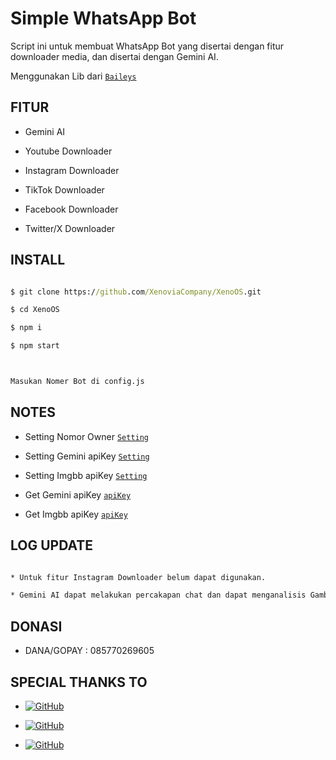 # Simple WhatsApp Bot

Script ini untuk membuat WhatsApp Bot yang disertai dengan fitur downloader media, dan disertai dengan Gemini AI.

Menggunakan Lib dari [`Baileys`](https://github.com/whiskeysockets/baileys)

## FITUR

* Gemini AI

* Youtube Downloader

* Instagram Downloader

* TikTok Downloader

* Facebook Downloader

* Twitter/X Downloader



## INSTALL

```cmd

$ git clone https://github.com/XenoviaCompany/XenoOS.git

$ cd XenoOS

$ npm i

$ npm start



Masukan Nomer Bot di config.js

```

## NOTES

* Setting Nomor Owner [`Setting`](https://github.com/FebbAdityaN/whatsbot/blob/c26fa587347cd2b9026938627b7be76eb30136ec/message/msg.js#L50)

* Setting Gemini apiKey [`Setting`](https://github.com/FebbAdityaN/whatsbot/blob/c26fa587347cd2b9026938627b7be76eb30136ec/message/msg.js#L26)

* Setting Imgbb apiKey [`Setting`](https://github.com/FebbAdityaN/whatsbot/blob/c26fa587347cd2b9026938627b7be76eb30136ec/message/msg.js#L267)

* Get Gemini apiKey [`apiKey`](https://ai.google.dev/gemini-api/docs/api-key?hl=id)

* Get Imgbb apiKey [`apiKey`](https://api.imgbb.com/)

## LOG UPDATE

```cmd

* Untuk fitur Instagram Downloader belum dapat digunakan.

* Gemini AI dapat melakukan percakapan chat dan dapat menganalisis Gambar

```

## DONASI

* DANA/GOPAY : 085770269605

## SPECIAL THANKS TO

* <a href="https://github.com/whiskeysockets/Baileys"><img alt="GitHub" src="https://img.shields.io/badge/baileys-%23121011.svg?&style=for-the-badge&logo=github&logoColor=white"/></a>

* <a href="https://github.com/rtwone"><img alt="GitHub" src="https://img.shields.io/badge/rtwone-%23121011.svg?&style=for-the-badge&logo=github&logoColor=white"/></a>

* <a href="https://github.com/rzkydevv"><img alt="GitHub" src="https://img.shields.io/badge/rzkydevv-%23121011.svg?&style=for-the-badge&logo=github&logoColor=white"/></a>
